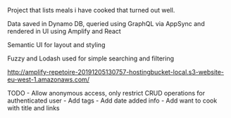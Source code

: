 Project that lists meals i have cooked that turned out well.

Data saved in Dynamo DB, queried using GraphQL via AppSync and rendered in UI using Amplify and React

Semantic UI for layout and styling

Fuzzy and Lodash used for simple searching and filtering

http://amplify-repetoire-20191205130757-hostingbucket-local.s3-website-eu-west-1.amazonaws.com/

TODO
    - Allow anonymous access, only restrict CRUD operations for authenticated user
    - Add tags
    - Add date added info
    - Add want to cook with title and links
